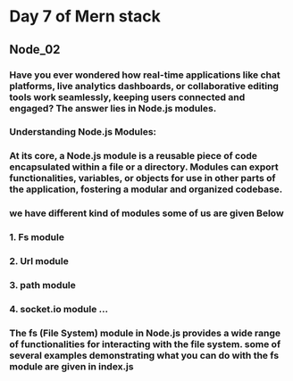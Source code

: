 # Day 7 of Mern stack
 ## Node_02
 ### Have you ever wondered how real-time applications like chat platforms, live analytics dashboards, or collaborative editing tools work seamlessly, keeping users connected and engaged? The answer lies in Node.js modules.

 ### Understanding Node.js Modules: 
### At its core, a Node.js module is a reusable piece of code encapsulated within a file or a directory. Modules can export functionalities, variables, or objects for use in other parts of the application, fostering a modular and organized codebase.

### we have different kind of modules some of us are given Below
### 1. Fs module
### 2. Url module
### 3. path module
### 4. socket.io module ...
### The fs (File System) module in Node.js provides a wide range of functionalities for interacting with the file system. some of several examples demonstrating what you can do with the fs module are given in index.js
